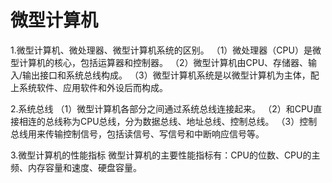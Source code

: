 # 微型计算机

1.微型计算机、微处理器、微型计算机系统的区别。
 （1）微处理器（CPU）是微型计算机的核心，包括运算器和控制器。
 （2）微型计算机由CPU、存储器、输入/输出接口和系统总线构成。
 （3）微型计算机系统是以微型计算机为主体，配上系统软件、应用软件和外设后而构成。
 
2.系统总线
 （1）微型计算机各部分之间通过系统总线连接起来。
 （2）和CPU直接相连的总线称为CPU总线，分为数据总线、地址总线、控制总线。
 （3）控制总线用来传输控制信号，包括读信号、写信号和中断响应信号等。
 
3.微型计算机的性能指标
 微型计算机的主要性能指标有：CPU的位数、CPU的主频、内存容量和速度、硬盘容量。
